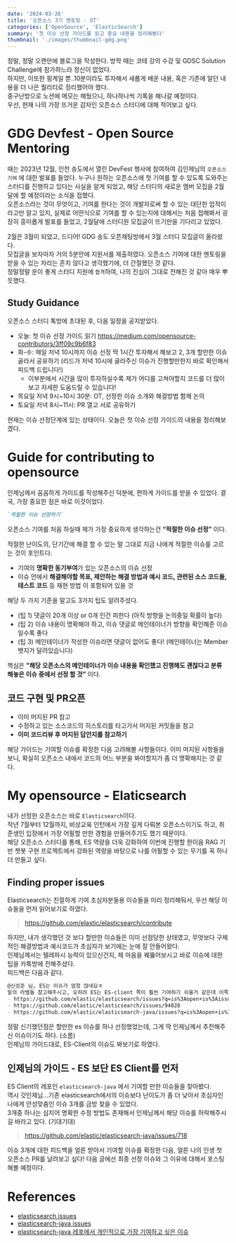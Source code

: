 ```yaml
---
date: '2024-03-26'
title: '오픈소스 3기 멘토링 - OT'
categories: ['OpenSource', 'ElasticSearch']
summary: '첫 이슈 선정 가이드를 읽고 중요 내용을 정리해봤다'
thumbnail: './images/thumbnail-gdg.png'
---
```


정말, 정말 오랜만에 블로그을 작성한다. 방학 때는 코테 강의 수강 및 GDSC Solution Challenge에 참가하느라 정신이 없었다.  
하지만, 이또한 핑계일 뿐..10분이라도 투자해서 새롭게 배운 내용, 혹은 기존에 알던 내용을 더 나은 퀄리티로 정리했어야 했다.  
중구난방으로 노션에 메모는 해뒀으니, 하나하나씩 기록을 해나갈 예정이다.  
우선, 현재 나의 가장 뜨거운 감자인 오픈소스 스터디에 대해 적어보고 싶다.

# GDG Devfest - Open Source Mentoring
때는 2023년 12월, 인천 송도에서 열린 DevFest 행사에 참여하여 김인제님의 `오픈소스 기여` 에 대한 발표를 들었다.
누구나 원하는 오픈소스에 첫 기여를 할 수 있도록 도와주는 스터디를 진행하고 있다는 사실을 알게 되었고, 해당 스터디의 새로운 멤버 모집을 2월달에 할 예정이라는 소식을 접했다.  
오픈소스라는 것이 무엇이고, 기여를 한다는 것이 개발자로써 할 수 있는 대단한 업적이라고만 알고 있지, 실제로 어떤식으로 기여를 할 수 있는지에 대해서는 처음 접해봐서 굉장히 흥미롭게 발표를 들었고, 2월달에 스터디원 모집글이 뜨기만을 기다리고 있었다.  
  

2월은 3월이 되었고, 드디어! GDG 송도 오픈채팅방에서 3월 스터디 모집글이 올라왔다.  
모집글을 보자마자 거의 5분안에 지원서를 제출하였다. 오픈소스 기여에 대한 멘토링을 받을 수 있는 자리는 흔치 않다고 생각했기에, 더 간절했던 것 같다.  
정말정말 운이 좋게 스터디 지원에 `합격`하여, 나의 진심이 그대로 전해진 것 같아 매우 뿌듯했다.  
  
## Study Guidance 
오픈소스 스터디 톡방에 초대된 후, 다음 일정을 공지받았다.  
- 오늘: 첫 이슈 선정 가이드 읽기 https://medium.com/opensource-contributors/3ff09c9b6f83
- 화-수: 매일 저녁 10시까지 이슈 선정 딱 1시간 투자해서 해보고 2, 3개 할만한 이슈 골라서 공유하기 (리드가 저녁 10시에 골라주신 이슈가 진행할만한지 바로 확인해서 피드백 드립니다!)  
  - 이부분에서 시간을 많이 투자하실수록 제가 어디를 고쳐야할지 코드를 더 많이보고 자세한 도움드릴 수 있습니다!
- 목요일 저녁 9시~10시 30분: OT, 선정한 이슈 소개와 해결방법 함께 논의
- 토요일 저녁 8시~11시: PR 열고 서로 공유하기  

현재는 이슈 선정단계에 있는 상태이다. 오늘은 첫 이슈 선정 가이드의 내용을 정리해보겠다.

# Guide for contributing to opensource

인제님께서 꼼꼼하게 가이드를 작성해주신 덕분에, 편하게 가이드를 받을 수 있었다. 결국, 가장 중요한 점은 바로 이것이었다.

```md
`적절한 이슈 선정하기`
```

오픈소스 기여를 처음 하실때 제가 가장 중요하게 생각하는건 **“적절한 이슈 선정”** 이다.  

적절한 난이도의, 단기간에 해결 할 수 있는 말 그대로 지금 나에게 적절한 이슈를 고르는 것이 포인트다.

- 기여의 **명확한 동기부여**가 있는 오픈소스의 이슈 선정
- 이슈 안에서 **해결해야할 목표, 제안하는 해결 방법과 예시 코드, 관련된 소스 코드들, 테스트 코드** 등 재현 방법 이 포함되어 있을 것  

해당 두 가지 기준을 말고도 3가지 팁도 알려주셨다.  
- (팁 1) 댓글이 20개 이상 or 0개 인건 피한다 (아직 방향을 논의중일 확률이 높다)
- (팁 2) 이슈 내용이 명확해야 하고, 이슈 댓글로 메인테이너가 방향을 확인해준 이슈 일수록 좋다
- (팁 3) 메인테이너가 작성한 이슈라면 댓글이 없어도 좋다! (메인테이너는 Member 뱃지가 달려있습니다)  

핵심은 **"해당 오픈소스의 메인테이너가 이슈 내용을 확인했고 진행해도 괜찮다고 분류 해놓은 이슈 중에서 선정 할 것”** 이다.  

## 코드 구현 및 PR오픈
- 이미 머지된 PR 참고
- 수정하고 있는 소스코드의 히스토리를 타고가서 머지된 커밋들을 참고
- **이미 코드리뷰 후 머지된 답안지를 참고하기**
  
해당 가이드는 기여할 이슈를 확정한 다음 고려해볼 사항들이다. 이미 머지된 사항들을 보니, 확실히 오픈소스 내에서 코드의 어느 부분을 봐야할지가 좀 더 명확해지는 것 같다.  

# My opensource - Elaticsearch  
내가 선정한 오픈소스는 바로 `Elasticsearch`이다.  
작년 7월부터 12월까지, 비상교육 인턴에서 가장 깊게 다뤄본 오픈소스이기도 하고, 취준생인 입장에서 가장 어필할 만한 경험을 만들어주기도 했기 때문이다.  
해당 오픈소스 스터디를 통해, ES 역량을 더욱 강화하여 이번에 진행할 한이음 RAG 기반 챗봇 구현 프로젝트에서 강화된 역량을 바탕으로 나를 어필할 수 있는 무기를 꼭 하나 더 만들고 싶다.
  
## Finding proper issues
Elasticsearch는 친절하게 기여 초심자분들용 이슈들을 미리 정리해둬서, 우선 해당 이슈들을 먼저 읽어보기로 하였다.  
> https://github.com/elastic/elasticsearch/contribute  
  
하지만, 내가 생각했던 것 보다 할만한 이슈들은 이미 선점당한 상태였고, 무엇보다 구체적인 해결방법과 예시코드가 초심자가 보기에는 눈에 잘 안들어왔다.  
인제님께서는 텔레파시 능력이 있으신건지, 제 마음을 꿰뚫어보시고 바로 이슈에 대한 팁을 카톡방에 전해주셨다.  
피드백은 다음과 같다.  

```md
@신성준 님, ES는 이슈가 엄청 많네요ㅎ
밑의 라벨들 참고해주시고, 오히려 ES는 ES-client 쪽이 훨씬 기여하기 쉬울거 같은데 이쪽도 한번 이슈 봐주세요!
- https://github.com/elastic/elasticsearch/issues?q=is%3Aopen+is%3Aissue+label%3A%22good+first+issue%2
- https://github.com/elastic/elasticsearch/issues/94028
- https://github.com/elastic/elasticsearch-java/issues?q=is%3Aopen+is%3Aissue+label%3A%3Eapi-spec 
```

정말 신기했던점은 할만한 es 이슈를 하나 선정했었는데, 그게 딱 인제님께서 추천해주신 이슈이기도 하다. (소름)  
인제님의 가이드대로, ES-Client의 이슈도 봐보기로 하였다.

## 인제님의 가이드 - ES 보단 ES Client를 먼저
ES Client의 레포인 `elasticsearch-java` 에서 기여할 만한 이슈들을 찾아봤다.  
역시 갓인제님...기존 elasticsearch에서의 이슈보다 난이도가 좀 더 낮아서 초심자인 나에게 안성맞춤인 이슈 3개를 금방 찾을 수 있었다.  
3개중 하나는 심지어 명확한 수정 방법도 존재해서 인제님께서 해당 이슈를 허락해주시길 바라고 있다. (기대기대)  

> https://github.com/elastic/elasticsearch-java/issues/718  

이슈 3개에 대한 피드백을 얼른 받아서 기여할 이슈를 확정한 다음, 얼른 나의 인생 첫 오픈소스 PR를 날려보고 싶다! 다음 글에선 최종 선정 이슈와 그 이유에 대해서 포스팅 해볼 예정이다.


# References
- [elasticsearch issues](https://github.com/elastic/elasticsearch/issues)
- [elasticsearch-java issues](https://github.com/elastic/elasticsearch-java/issues)
- [elasticsearch-java 레포에서 개인적으로 가장 기여하고 싶은 이슈](https://github.com/elastic/elasticsearch-java/issues/718)